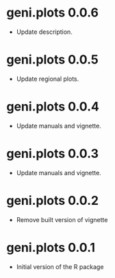 # geni.plots 0.0.6

* Update description.  

# geni.plots 0.0.5

* Update regional plots.  

# geni.plots 0.0.4

* Update manuals and vignette.  

# geni.plots 0.0.3

* Update manuals and vignette.  

# geni.plots 0.0.2

* Remove built version of vignette  

# geni.plots 0.0.1

* Initial version of the R package  
